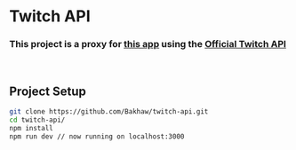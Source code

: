 # Twitch API

### This project is a proxy for [this app](https://github.com/Bakhaw/react-pwa-twitch) using the [Official Twitch API](https://dev.twitch.tv/docs/api/)

<br>

## Project Setup

```bash
git clone https://github.com/Bakhaw/twitch-api.git
cd twitch-api/
npm install
npm run dev // now running on localhost:3000
```
